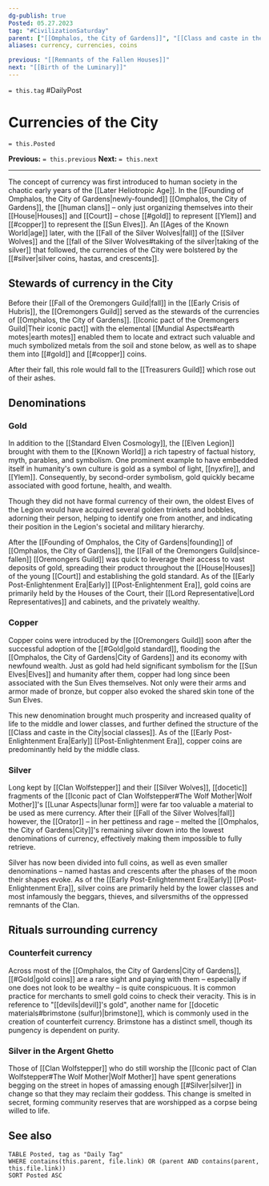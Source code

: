 ```yaml
---
dg-publish: true
Posted: 05.27.2023
tag: "#CivilizationSaturday"
parent: ["[[Omphalos, the City of Gardens]]", "[[Class and caste in the City]]"]
aliases: currency, currencies, coins

previous: "[[Remnants of the Fallen Houses]]"
next: "[[Birth of the Luminary]]"
---
```

`= this.tag` #DailyPost 
# Currencies of the City
`= this.Posted`

**Previous:** `= this.previous`
**Next:** `= this.next`

---

The concept of currency was first introduced to human society in the chaotic early years of the [[Later Heliotropic Age]]. In the [[Founding of Omphalos, the City of Gardens|newly-founded]] [[Omphalos, the City of Gardens]], the [[human clans]] – only just organizing themselves into their [[House|Houses]] and [[Court]] – chose [[#gold]] to represent [[Ylem]] and [[#copper]] to represent the [[Sun Elves]]. An [[Ages of the Known World|age]] later, with the [[Fall of the Silver Wolves|fall]] of the [[Silver Wolves]] and the [[fall of the Silver Wolves#taking of the silver|taking of the silver]] that followed, the currencies of the City were bolstered by the [[#silver|silver coins, hastas, and crescents]].

## Stewards of currency in the City

Before their [[Fall of the Oremongers Guild|fall]] in the [[Early Crisis of Hubris]], the [[Oremongers Guild]] served as the stewards of the currencies of [[Omphalos, the City of Gardens]]. [[Iconic pact of the Oremongers Guild|Their iconic pact]] with the elemental [[Mundial Aspects#earth motes|earth motes]] enabled them to locate and extract such valuable and much symbolized metals from the soil and stone below, as well as to shape them into [[#gold]] and [[#copper]] coins.

After their fall, this role would fall to the [[Treasurers Guild]] which rose out of their ashes.

## Denominations

### Gold

In addition to the [[Standard Elven Cosmology]], the [[Elven Legion]] brought with them to the [[Known World]] a rich tapestry of factual history, myth, parables, and symbolism. One prominent example to have embedded itself in humanity's own culture is gold as a symbol of light, [[nyxfire]], and [[Ylem]]. Consequently, by second-order symbolism, gold quickly became associated with good fortune, health, and wealth.

Though they did not have formal currency of their own, the oldest Elves of the Legion would have acquired several golden trinkets and bobbles, adorning their person, helping to identify one from another, and indicating their position in the Legion's societal and military hierarchy.

After the [[Founding of Omphalos, the City of Gardens|founding]] of [[Omphalos, the City of Gardens]], the [[Fall of the Oremongers Guild|since-fallen]] [[Oremongers Guild]] was quick to leverage their access to vast deposits of gold, spreading their product throughout the [[House|Houses]] of the young [[Court]] and establishing the gold standard. As of the [[Early Post-Enlightenment Era|Early]] [[Post-Enlightenment Era]], gold coins are primarily held by the Houses of the Court, their [[Lord Representative|Lord Representatives]] and cabinets, and the privately wealthy.

### Copper

Copper coins were introduced by the [[Oremongers Guild]] soon after the successful adoption of the [[#Gold|gold standard]], flooding the [[Omphalos, the City of Gardens|City of Gardens]] and its economy with newfound wealth. Just as gold had held significant symbolism for the [[Sun Elves|Elves]] and humanity after them, copper had long since been associated with the Sun Elves themselves. Not only were their arms and armor made of bronze, but copper also evoked the shared skin tone of the Sun Elves.

This new denomination brought much prosperity and increased quality of life to the middle and lower classes, and further defined the structure of the [[Class and caste in the City|social classes]]. As of the [[Early Post-Enlightenment Era|Early]] [[Post-Enlightenment Era]], copper coins are predominantly held by the middle class.

### Silver

Long kept by [[Clan Wolfstepper]] and their [[Silver Wolves]], [[docetic]] fragments of the [[Iconic pact of Clan Wolfstepper#The Wolf Mother|Wolf Mother]]'s [[Lunar Aspects|lunar form]] were far too valuable a material to be used as mere currency. After their [[Fall of the Silver Wolves|fall]] however, the [[Orator]] – in her pettiness and rage – melted the [[Omphalos, the City of Gardens|City]]'s remaining silver down into the lowest denominations of currency, effectively making them impossible to fully retrieve.

Silver has now been divided into full coins, as well as even smaller denominations – named hastas and crescents after the phases of the moon their shapes evoke. As of the [[Early Post-Enlightenment Era|Early]] [[Post-Enlightenment Era]], silver coins are primarily held by the lower classes and most infamously the beggars, thieves, and silversmiths of the oppressed remnants of the Clan.

## Rituals surrounding currency

### Counterfeit currency

Across most of the [[Omphalos, the City of Gardens|City of Gardens]], [[#Gold|gold coins]] are a rare sight and paying with them – especially if one does not look to be wealthy – is quite conspicuous. It is common practice for merchants to smell gold coins to check their veracity. This is in reference to "[[devils|devil]]'s gold", another name for [[docetic materials#brimstone (sulfur)|brimstone]], which is commonly used in the creation of counterfeit currency. Brimstone has a distinct smell, though its pungency is dependent on purity.

### Silver in the Argent Ghetto

Those of [[Clan Wolfstepper]] who do still worship the [[Iconic pact of Clan Wolfstepper#The Wolf Mother|Wolf Mother]] have spent generations begging on the street in hopes of amassing enough [[#Silver|silver]] in change so that they may reclaim their goddess. This change is smelted in secret, forming community reserves that are worshipped as a corpse being willed to life.

## See also
```dataview
TABLE Posted, tag as "Daily Tag"
WHERE contains(this.parent, file.link) OR (parent AND contains(parent, this.file.link))
SORT Posted ASC
```